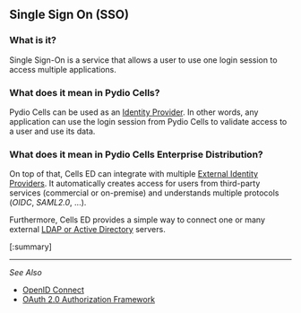 ## Single Sign On (SSO)

### What is it?

Single Sign-On is a service that allows a user to use one login session to access multiple applications.

### What does it mean in Pydio Cells?

Pydio Cells can be used as an [Identity Provider](./2_sso/1_cells_as_idp). In other words, any application can use the login session from Pydio Cells to validate access to a user and use its data.

### What does it mean in Pydio Cells Enterprise Distribution?

On top of that, Cells ED can integrate with multiple [External Identity Providers](./2_sso/2_ED_sso_with_idp). It automatically creates access for users from third-party services (commercial or on-premise) and understands multiple protocols (*OIDC*, *SAML2.0*, ...).

Furthermore, Cells ED provides a simple way to connect one or many external [LDAP or Active Directory](./2_sso/2_ED_binding_to_ldap) servers.

[:summary]

--------------------------------------------------------------------------------------------------------
_See Also_

- [OpenID Connect](https://openid.net/connect/)
- [OAuth 2.0 Authorization Framework](https://tools.ietf.org/html/rfc6749)
